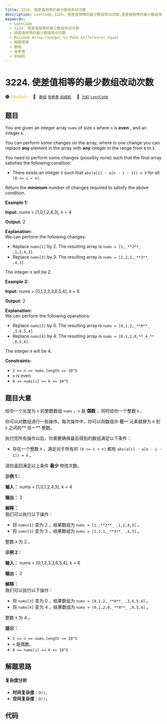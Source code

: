 ```yaml
---
title: 3224. 使差值相等的最少数组改动次数
description: LeetCode,3224. 使差值相等的最少数组改动次数,使差值相等的最少数组改动次数,Minimum Array Changes to Make Differences Equal,解题思路,数组,哈希表,前缀和
keywords:
  - LeetCode
  - 3224. 使差值相等的最少数组改动次数
  - 使差值相等的最少数组改动次数
  - Minimum Array Changes to Make Differences Equal
  - 解题思路
  - 数组
  - 哈希表
  - 前缀和
---
```


# 3224. 使差值相等的最少数组改动次数

🟠 <font color=#ffb800>Medium</font>&emsp; 🔖&ensp; [`数组`](/tag/array.md) [`哈希表`](/tag/hash-table.md) [`前缀和`](/tag/prefix-sum.md)&emsp; 🔗&ensp;[`力扣`](https://leetcode.cn/problems/minimum-array-changes-to-make-differences-equal) [`LeetCode`](https://leetcode.com/problems/minimum-array-changes-to-make-differences-equal)

## 题目

You are given an integer array `nums` of size `n` where `n` is **even** , and
an integer `k`.

You can perform some changes on the array, where in one change you can replace
**any** element in the array with **any** integer in the range from `0` to
`k`.

You need to perform some changes (possibly none) such that the final array
satisfies the following condition:

  * There exists an integer `X` such that `abs(a[i] - a[n - i - 1]) = X` for all `(0 <= i < n)`.

Return the **minimum** number of changes required to satisfy the above
condition.



**Example 1:**

**Input:** nums = [1,0,1,2,4,3], k = 4

**Output:** 2

**Explanation:**  
We can perform the following changes:

  * Replace `nums[1]` by 2. The resulting array is `nums = [1,_**2**_ ,1,2,4,3]`.
  * Replace `nums[3]` by 3. The resulting array is `nums = [1,2,1,_**3**_ ,4,3]`.

The integer `X` will be 2.

**Example 2:**

**Input:** nums = [0,1,2,3,3,6,5,4], k = 6

**Output:** 2

**Explanation:**  
We can perform the following operations:

  * Replace `nums[3]` by 0. The resulting array is `nums = [0,1,2,_**0**_ ,3,6,5,4]`.
  * Replace `nums[4]` by 4. The resulting array is `nums = [0,1,2,0,**_4_** ,6,5,4]`.

The integer `X` will be 4.



**Constraints:**

  * `2 <= n == nums.length <= 10^5`
  * `n` is even.
  * `0 <= nums[i] <= k <= 10^5`


## 题目大意

给你一个长度为 `n` 的整数数组 `nums` ，`n` 是 **偶数**  ，同时给你一个整数 `k` 。

你可以对数组进行一些操作。每次操作中，你可以将数组中 **任一**  元素替换为 `0` 到 `k` 之间的**  任一** 整数。

执行完所有操作以后，你需要确保最后得到的数组满足以下条件：

  * 存在一个整数 `X` ，满足对于所有的 `(0 <= i < n)` 都有 `abs(a[i] - a[n - i - 1]) = X` 。

请你返回满足以上条件 **最少**  修改次数。



**示例 1：**

**输入：** nums = [1,0,1,2,4,3], k = 4

**输出：** 2

**解释：**  
我们可以执行以下操作：

  * 将 `nums[1]` 变为 2 ，结果数组为 `nums = [1,_**2**_ ,1,2,4,3]` 。
  * 将 `nums[3]` 变为 3 ，结果数组为 `nums = [1,2,1,_**3**_ ,4,3]` 。

整数 `X` 为 2 。

**示例 2：**

**输入：** nums = [0,1,2,3,3,6,5,4], k = 6

**输出：** 2

**解释：**  
我们可以执行以下操作：

  * 将 `nums[3]` 变为 0 ，结果数组为 `nums = [0,1,2,_**0**_ ,3,6,5,4]` 。
  * 将 `nums[4]` 变为 4 ，结果数组为 `nums = [0,1,2,0,_**4**_ ,6,5,4]` 。

整数 `X` 为 4 。



**提示：**

  * `2 <= n == nums.length <= 10^5`
  * `n` 是偶数。
  * `0 <= nums[i] <= k <= 10^5`


## 解题思路

#### 复杂度分析

- **时间复杂度**：`O()`，
- **空间复杂度**：`O()`，

## 代码

```javascript

```